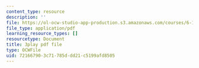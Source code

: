 ```yaml
---
content_type: resource
description: ''
file: https://ol-ocw-studio-app-production.s3.amazonaws.com/courses/6-189-multicore-programming-primer-january-iap-2007/721667903c71785ddd21c5199afd8505_WikcTwXQXfA.pdf
file_type: application/pdf
learning_resource_types: []
resourcetype: Document
title: 3play pdf file
type: OCWFile
uid: 72166790-3c71-785d-dd21-c5199afd8505
---
```

